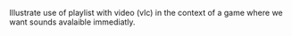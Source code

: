 
Illustrate use of playlist with video (vlc) in the context of a game where we want sounds avalaible immediatly.

